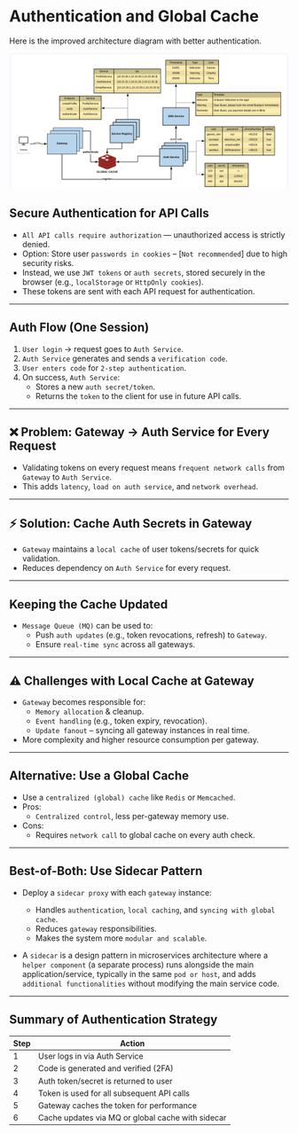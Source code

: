 # Authentication and Global Cache
Here is the improved architecture diagram with better authentication.

![Alt text](/diagrams/email-service-2.png)

## Secure Authentication for API Calls

- `All API calls require authorization` — unauthorized access is strictly denied.
- Option: Store user `passwords in cookies` – [`Not recommended`] due to high security risks.
- Instead, we use `JWT tokens` or `auth secrets`, stored securely in the browser (e.g., `localStorage` or `HttpOnly cookies`).
- These tokens are sent with each API request for authentication.

---

## Auth Flow (One Session)

1. `User login` → request goes to `Auth Service`.
2. `Auth Service` generates and sends a `verification code`.
3. `User enters code` for `2-step authentication`.
4. On success, `Auth Service`:
   - Stores a new `auth secret/token`.
   - Returns the `token` to the client for use in future API calls.

---

## ❌ Problem: Gateway → Auth Service for Every Request

- Validating tokens on every request means `frequent network calls` from `Gateway` to `Auth Service`.
- This adds `latency`, `load on auth service`, and `network overhead`.

---

## ⚡ Solution: Cache Auth Secrets in Gateway

- `Gateway` maintains a `local cache` of user tokens/secrets for quick validation.
- Reduces dependency on `Auth Service` for every request.

---

## Keeping the Cache Updated

- `Message Queue (MQ)` can be used to:
  - Push `auth updates` (e.g., token revocations, refresh) to `Gateway`.
  - Ensure `real-time sync` across all gateways.

---

## ⚠️ Challenges with Local Cache at Gateway

- `Gateway` becomes responsible for:
  - `Memory allocation` & cleanup.
  - `Event handling` (e.g., token expiry, revocation).
  - `Update fanout` – syncing all gateway instances in real time.
- More complexity and higher resource consumption per gateway.

---

## Alternative: Use a Global Cache

- Use a `centralized (global) cache` like `Redis` or `Memcached`.
- Pros:
  - `Centralized control`, less per-gateway memory use.
- Cons:
  - Requires `network call` to global cache on every auth check.

---

## Best-of-Both: Use Sidecar Pattern

- Deploy a `sidecar proxy` with each `gateway` instance:
  - Handles `authentication`, `local caching`, and `syncing with global cache`.
  - Reduces `gateway` responsibilities.
  - Makes the system more `modular and scalable`.

- A `sidecar` is a design pattern in microservices architecture where a `helper component` (a separate process) runs alongside the main application/service, typically in the same `pod or host`, and adds `additional functionalities` without modifying the main service code.

---

## Summary of Authentication Strategy

| Step | Action |
|------|--------|
| 1 | User logs in via Auth Service |
| 2 | Code is generated and verified (2FA) |
| 3 | Auth token/secret is returned to user |
| 4 | Token is used for all subsequent API calls |
| 5 | Gateway caches the token for performance |
| 6 | Cache updates via MQ or global cache with sidecar |
